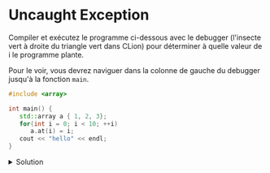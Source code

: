 # Uncaught Exception

Compiler et exécutez le programme ci-dessous avec le debugger (l'insecte vert
à droite du triangle vert dans CLion) pour déterminer à quelle valeur de i le
programme plante.

Pour le voir, vous devrez naviguer dans la colonne de gauche du debugger jusqu'à la fonction `main`.

~~~cpp
#include <array>

int main() {
   std::array a { 1, 2, 3};
   for(int i = 0; i < 10; ++i)
      a.at(i) = i;
   cout << "hello" << endl;
}
~~~

<details>
<summary>Solution</summary>
Le programme s'arrête quand i vaut 3
</details>

